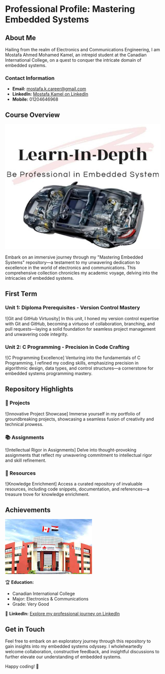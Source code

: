 # Professional Profile: Mastering Embedded Systems

## About Me

Hailing from the realm of Electronics and Communications Engineering, I am Mostafa Ahmed Mohamed Kamel, an intrepid student at the Canadian International College, on a quest to conquer the intricate domain of embedded systems.

### Contact Information
- **Email:** mostafa.k.career@gmail.com
- **LinkedIn:** [Mostafa Kamel on LinkedIn](https://www.linkedin.com/in/mostafa-kamel-elsoudy-1b640618b/)
- **Mobile:** 01204646968

## Course Overview

![Embedded Systems Journey](https://github.com/Mostafa-Kamel-Soudy/Mastering_Embedded_System/blob/main/Learn-In-Depth.jpg)

Embark on an immersive journey through my "Mastering Embedded Systems" repository—a testament to my unwavering dedication to excellence in the world of electronics and communications. This comprehensive collection chronicles my academic voyage, delving into the intricacies of embedded systems.

## First Term

### Unit 1: Diploma Prerequisites - Version Control Mastery

![Git and GitHub Virtuosity]
In this unit, I honed my version control expertise with Git and GitHub, becoming a virtuoso of collaboration, branching, and pull requests—laying a solid foundation for seamless project management and unwavering code integrity.

### Unit 2: C Programming - Precision in Code Crafting

![C Programming Excellence]
Venturing into the fundamentals of C Programming, I refined my coding skills, emphasizing precision in algorithmic design, data types, and control structures—a cornerstone for embedded systems programming mastery.

## Repository Highlights

### 🚀 Projects

![Innovative Project Showcase]
Immerse yourself in my portfolio of groundbreaking projects, showcasing a seamless fusion of creativity and technical prowess.

### 📚 Assignments

![Intellectual Rigor in Assignments]
Delve into thought-provoking assignments that reflect my unwavering commitment to intellectual rigor and skill refinement.

### 📖 Resources

![Knowledge Enrichment]
Access a curated repository of invaluable resources, including code snippets, documentation, and references—a treasure trove for knowledge enrichment.

## Achievements

![Academic Achievements](https://github.com/Mostafa-Kamel-Soudy/Mastering_Embedded_System/blob/ce8c101bfc5aa3e5bb527950fb3e4b0d432820f4/cic.jpg)

🏆 **Education:**
  - Canadian International College 
  - Major: Electronics & Communications
  - Grade: Very Good

🔗 **LinkedIn:** [Explore my professional journey on LinkedIn](https://www.linkedin.com/in/mostafa-kamel-elsoudy-1b640618b/)

## Get in Touch

Feel free to embark on an exploratory journey through this repository to gain insights into my embedded systems odyssey. I wholeheartedly welcome collaboration, constructive feedback, and insightful discussions to further elevate our understanding of embedded systems.

Happy coding! 🌟

